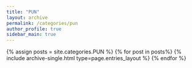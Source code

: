 ```yaml
---
title: "PUN"  
layout: archive   
permalink: /categories/pun 
author_profile: true   
sidebar_main: true  
---
```


{% assign posts = site.categories.PUN %}
{% for post in posts%} {% include archive-single.html type=page.entries_layout %} {% endfor %}